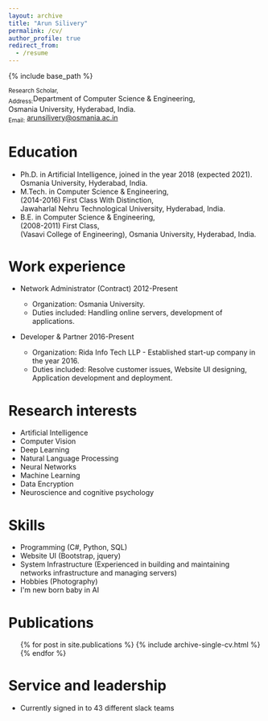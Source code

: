 ```yaml
---
layout: archive
title: "Arun Silivery"
permalink: /cv/
author_profile: true
redirect_from:
  - /resume
---
```


{% include base_path %}



<sub>Research Scholar,</sub><br/>
<sub>Address:</sub>Department of Computer Science & Engineering,<br/>
Osmania University, Hyderabad, India.<br/>
<sub>Email:</sub> arunsilivery@osmania.ac.in



Education
======
* Ph.D. in Artificial Intelligence, joined in the year 2018 (expected 2021).<br/>
  Osmania University, Hyderabad, India.
* M.Tech. in Computer Science & Engineering, <br/>
  (2014-2016) First Class With Distinction,<br/> 
  Jawaharlal Nehru Technological University, Hyderabad, India.
* B.E. in Computer Science & Engineering, <br/>
  (2008-2011) First Class,<br/>
  (Vasavi College of Engineering), Osmania University, Hyderabad, India.  

Work experience
======
* Network Administrator (Contract) 2012-Present
  * Organization: Osmania University.
  * Duties included: Handling online servers, development of applications.
  
* Developer & Partner   2016-Present 
  * Organization: Rida Info Tech LLP - Established start-up company in the year 2016.
  * Duties included: Resolve customer issues, Website UI designing, Application development and deployment.

Research interests
======
  * Artificial Intelligence
  * Computer Vision
  * Deep Learning 
  * Natural Language Processing
  * Neural Networks
  * Machine Learning
  * Data Encryption
  * Neuroscience and cognitive psychology
  
Skills
======
  * Programming (C#, Python, SQL)
  * Website UI (Bootstrap, jquery)
  * System Infrastructure (Experienced in building and maintaining networks infrastructure and managing servers)
  * Hobbies (Photography)
  * I'm new born baby in AI
  

Publications
======
  <ul>{% for post in site.publications %}
    {% include archive-single-cv.html %}
  {% endfor %}</ul>
  

Service and leadership
======
* Currently signed in to 43 different slack teams
